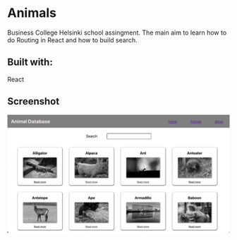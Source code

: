 # Animals

Business College Helsinki school assingment.
The main aim to learn how to do Routing in React and how to build search.

## Built with:

React

## Screenshot

![screenshot of the app](animals.png)
